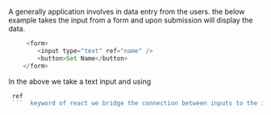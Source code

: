 A generally application involves in data entry from the users.
the below example takes the input from a form and upon submission will display the data.

```javascript
     <form>
        <input type="text" ref="name" />
        <button>Set Name</button>
    </form>
```
In the above we take a text input and using
```javascript
 ref
 ```  keyword of react we bridge the connection between inputs to the inner react layers.
